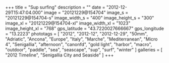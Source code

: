 +++
title = "Sup surfing"
description = ""
date = "2012-12-29T15:47:04.000"
image = "20121229@154704"
image_s = "20121229@154704-s"
image_width_s = "400"
image_height_s = "300"
image_xl = "20121229@154704-xl"
image_width_xl = "1023"
image_height_xl = "768"
gps_latitude = "43.7220027666667"
gps_longitude = "13.2223"
phototags = [ "2012", "2012-12", "2012-12-29", "50mm", "Adriatic", "Ancona", "Europe", "Italy", "Marche", "Mediterranean", "Micro 4", "Senigallia", "afternoon", "canonfd", "gold light", "harbor", "macro", "outdoor", "paddle", "sea", "seascape", "sup", "surf", "winter" ]
galleries = [ "2012 Timeline", "Senigallia City and Seaside" ]
+++
